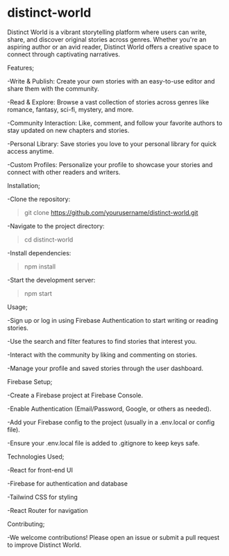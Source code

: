 # distinct-world
Distinct World is a vibrant storytelling platform where users can write, share, and discover original stories across genres. Whether you're an aspiring author or an avid reader, Distinct World offers a creative space to connect through captivating narratives.

Features;

-Write & Publish: Create your own stories with an easy-to-use editor and share them with the community.

-Read & Explore: Browse a vast collection of stories across genres like romance, fantasy, sci-fi, mystery, and more.

-Community Interaction: Like, comment, and follow your favorite authors to stay updated on new chapters and stories.

-Personal Library: Save stories you love to your personal library for quick access anytime.

-Custom Profiles: Personalize your profile to showcase your stories and connect with other readers and writers.


Installation;

-Clone the repository:
>git clone https://github.com/yourusername/distinct-world.git

-Navigate to the project directory:
>cd distinct-world

-Install dependencies:
>npm install

-Start the development server:
>npm start

Usage;

-Sign up or log in using Firebase Authentication to start writing or reading stories.

-Use the search and filter features to find stories that interest you.

-Interact with the community by liking and commenting on stories.

-Manage your profile and saved stories through the user dashboard.


Firebase Setup;

-Create a Firebase project at Firebase Console.

-Enable Authentication (Email/Password, Google, or others as needed).

-Add your Firebase config to the project (usually in a .env.local or config file).

-Ensure your .env.local file is added to .gitignore to keep keys safe.


Technologies Used;

-React for front-end UI

-Firebase for authentication and database

-Tailwind CSS for styling

-React Router for navigation

Contributing;

-We welcome contributions! Please open an issue or submit a pull request to improve Distinct World.
